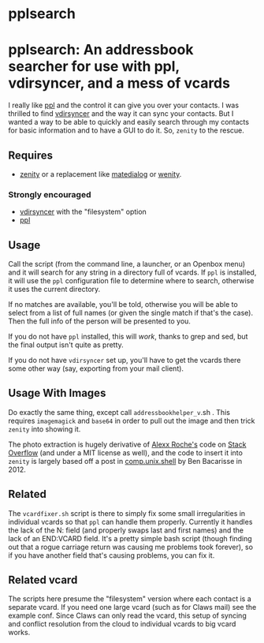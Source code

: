 pplsearch
==========


# pplsearch: An addressbook searcher for use with ppl, vdirsyncer, and a mess of vcards


I really like [ppl](https://hnrysmth.github.io/ppl/) and the control it 
can give you over your contacts. I was thrilled to find [vdirsyncer](https://github.com/pimutils/vdirsyncer) 
and the way it can sync your contacts. But I wanted a way to be able to 
quickly and easily search through my contacts for basic information and 
to have a GUI to do it. So, `zenity` to the rescue.


## Requires


* [zenity](https://help.gnome.org/users/zenity/stable/) or a replacement like [matedialog](https://github.com/mate-desktop/mate-dialogs) or [wenity](http://freecode.com/projects/wenity).


### Strongly encouraged


* [vdirsyncer](https://github.com/pimutils/vdirsyncer) with the "filesystem" option
* [ppl](https://hnrysmth.github.io/ppl/) 


## Usage


Call the script (from the command line, a launcher, or an Openbox menu) 
and it will search for any string in a directory full of vcards. If `ppl` 
is installed, it will use the `ppl` configuration file to determine where 
to search, otherwise it uses the current directory. 

If no matches are available, you'll be told, otherwise you will be able 
to select from a list of full names (or given the single match if that's 
the case). Then the full info of the person will be presented to you.

If you do not have `ppl` installed, this will *work*, thanks to grep and 
sed, but the final output isn't quite as pretty.

If you do not have `vdirsyncer` set up, you'll have to get the vcards 
there some other way (say, exporting from your mail client).

## Usage With Images

Do exactly the same thing, except call `addressbookhelper_v`.sh . This 
requires `imagemagick` and `base64` in order to pull out the image and 
then trick `zenity` into showing it.

The photo extraction is hugely derivative of [Alexx Roche's](https://stackoverflow.com/users/1153645/alexx-roche) 
code on [Stack Overflow](https://stackoverflow.com/a/48660570) (and under a MIT license as well), 
and the code to insert it into `zenity` is largely based off a post in 
[comp.unix.shell](https://groups.google.com/forum/#!msg/comp.unix.shell/TlwIthcSFNg/0B4u1ymDN-YJ) by Ben Bacarisse in 2012. 

## Related

The `vcardfixer.sh` script is there to simply fix some small irregularities 
in individual vcards so that `ppl` can handle them properly. Currently 
it handles the lack of the N: field (and properly swaps last and first 
names) and the lack of an END:VCARD field. It's a pretty simple bash 
script (though finding out that a rogue carriage return was causing me 
problems took forever), so if you have another field that's causing 
problems, you can fix it.

## Related vcard

The scripts here presume the "filesystem" version where each contact is 
a separate vcard. If you need one large vcard (such as for Claws mail) 
see the example conf. Since Claws can only read the vcard, this setup 
of syncing and conflict resolution from the cloud to individual vcards 
to big vcard works.

